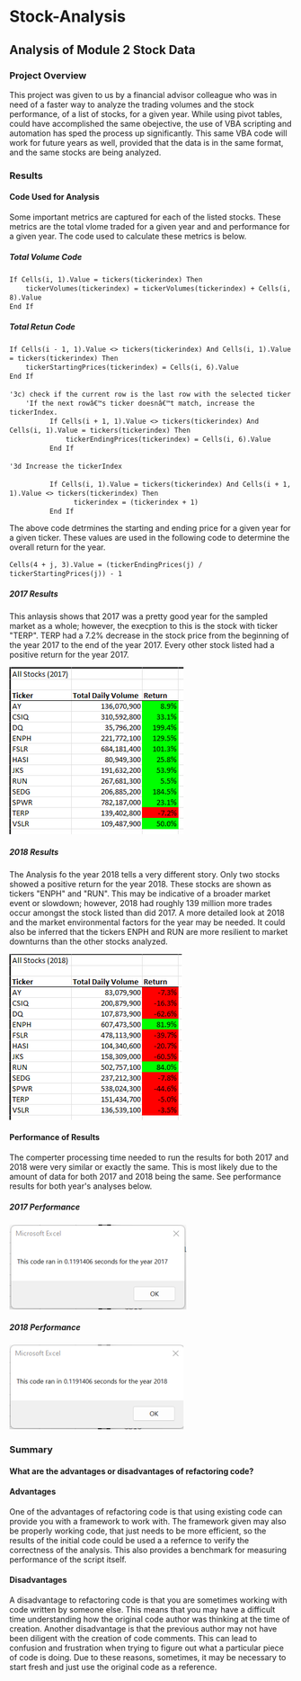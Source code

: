 # Stock-Analysis
## Analysis of Module 2 Stock Data

### Project Overview

This project was given to us by a financial advisor colleague who was in need of a faster way to analyze the trading volumes and the stock performance, of a list of stocks, for a given year. While using pivot tables, could have accomplished the same obejective, the use of VBA scripting and automation has sped the process up significantly. This same VBA code will work for future years as well, provided that the data is in the same format, and the same stocks are being analyzed.

### Results

#### Code Used for Analysis

Some important metrics are captured for each of the listed stocks. These metrics are the total vlome traded for a given year and and performance for a given year. The code used to calculate these metrics is below.

##### Total Volume Code

```
If Cells(i, 1).Value = tickers(tickerindex) Then
    tickerVolumes(tickerindex) = tickerVolumes(tickerindex) + Cells(i, 8).Value
End If
```

##### Total Retun Code

```
If Cells(i - 1, 1).Value <> tickers(tickerindex) And Cells(i, 1).Value = tickers(tickerindex) Then
    tickerStartingPrices(tickerindex) = Cells(i, 6).Value
End If
                    
'3c) check if the current row is the last row with the selected ticker
    'If the next rowâ€™s ticker doesnâ€™t match, increase the tickerIndex.
          If Cells(i + 1, 1).Value <> tickers(tickerindex) And Cells(i, 1).Value = tickers(tickerindex) Then
              tickerEndingPrices(tickerindex) = Cells(i, 6).Value
          End If
                
'3d Increase the tickerIndex
                  
          If Cells(i, 1).Value = tickers(tickerindex) And Cells(i + 1, 1).Value <> tickers(tickerindex) Then
                tickerindex = (tickerindex + 1)
          End If
```
The above code detrmines the starting and ending price for a given year for a given ticker.  These values are used in the following code to determine the overall return for the year.

```
Cells(4 + j, 3).Value = (tickerEndingPrices(j) / tickerStartingPrices(j)) - 1
```

##### 2017 Results
This anlaysis shows that 2017 was a pretty good year for the sampled market as a whole; however, the execption to this is the stock with ticker "TERP". TERP had a 7.2% decrease in the stock price from the beginning of the year 2017 to the end of the year 2017. Every other stock listed had a positive return for the year 2017.

![2017_Returns](https://github.com/Beardlow/stock-analysis/blob/main/2017_Returns.png)

##### 2018 Results
The Analysis fo the year 2018 tells a very different story. Only two stocks showed a positive return for the year 2018. These stocks are shown as tickers "ENPH" and "RUN". This may be indicative of a broader market event or slowdown; however, 2018 had roughly 139 million more trades occur amongst the stock listed than did 2017. A more detailed look at 2018 and the market environmental factors for the year may be needed. It could also be inferred that the tickers ENPH and RUN are more resilient to market downturns than the other stocks analyzed.

![2018 Returns](https://github.com/Beardlow/stock-analysis/blob/main/2018_Returns.png)

#### Performance of Results
The comperter processing time needed to run the results for both 2017 and 2018 were very similar or exactly the same. This is most likely due to the amount of data for both 2017 and 2018 being the same. See performance results for both year's analyses below.

##### 2017 Performance
![2017 Analysis Performance](https://github.com/Beardlow/stock-analysis/blob/main/VBA_Challenge_2017.png)

##### 2018 Performance
![2018 Analysis Performance](https://github.com/Beardlow/stock-analysis/blob/main/VBA_Challenge_2018.png)

### Summary

#### What are the advantages or disadvantages of refactoring code?

#### Advantages

One of the advantages of refactoring code is that using existing code can provide you with a framework to work with. The framework given may also be properly working code, that just needs to be more efficient, so the results of the initial code could be used a a refernce to verify the correctness of the analysis. This also provides a benchmark for measuring performance of the script itself.

#### Disadvantages

A disadvantage to refactoring code is that you are sometimes working with code written by someone else. This means that you may have a difficult time understanding how the original code author was thinking at the time of creation. Another disadvantage is that the previous author may not have been diligent with the creation of code comments.  This can lead to confusion and frustration when trying to figure out what a particular piece of code is doing. Due to these reasons, sometimes, it may be necessary to start fresh and just use the original code as a reference.
